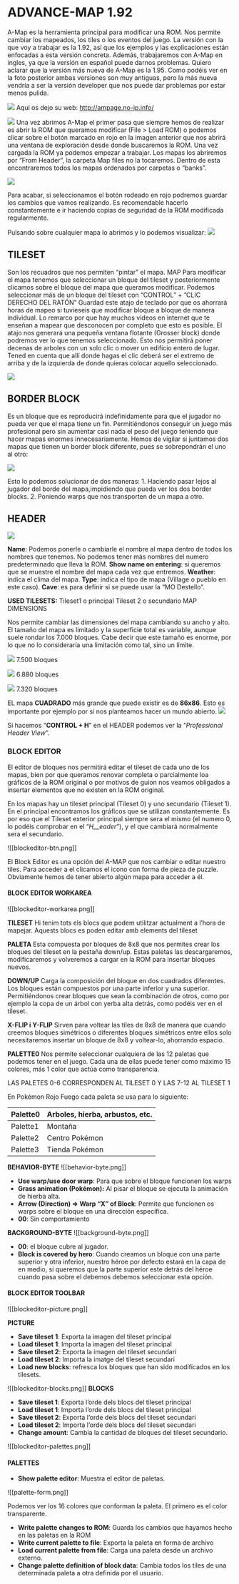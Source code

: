 # ADVANCE-MAP 1.92

A-Map es la herramienta principal para modificar una ROM. Nos permite cambiar los mapeados, los tiles o los eventos del juego.
La versión con la que voy a trabajar es la 1.92, así que los ejemplos y las explicaciones están enfocadas a esta versión concreta. Además,  trabajaremos con A-Map en ingles, ya que la versión en español puede darnos problemas.
Quiero aclarar que la versión más nueva de A-Map es la 1.95. Como podéis ver en la foto posterior ambas versiones son muy antiguas, pero la más nueva vendría a ser la versión developer que nos puede dar problemas por estar menos pulida.

![](amap-versions.png)
Aquí os dejo su web:
http://ampage.no-ip.info/

![](amap-mainframe.png)
Una vez abrimos A-Map el primer pasa que siempre hemos de realizar es abrir la ROM que queramos modificar (File > Load ROM) o podemos clicar sobre el botón marcado en rojo en la imagen anterior que nos abrirá una ventana de exploración desde donde buscaremos la ROM.
Una vez cargada la ROM ya podemos empezar a trabajar. Los mapas los abriremos por “From Header”, la carpeta Map files no la tocaremos. Dentro de esta encontraremos todos los mapas ordenados por carpetas o “banks”.

![](amap-mapfolder.png)

Para acabar, si seleccionamos el botón rodeado en rojo podremos guardar los cambios que vamos realizando. Es recomendable hacerlo constantemente e ir haciendo copias de seguridad de la ROM modificada regularmente.

Pulsando sobre cualquier mapa lo abrimos y lo podemos visualizar:
![](amap-mapopened.png)
## TILESET
Son los recuadros que nos permiten “pintar” el mapa.
MAP
Para modificar el mapa tenemos que seleccionar un bloque del tileset y posteriormente clicamos sobre el bloque del mapa que queramos modificar.
Podemos seleccionar más de un bloque del tileset con 
“CONTROL” + ”CLIC DERECHO DEL RATÓN” 
Guardad este atajo de teclado por que os ahorrará horas de mapeo si tuvieseis que modificar bloque a bloque de manera individual. Lo remarco por que hay muchos videos en internet que te enseñan a mapear que desconocen por completo que esto es posible.
El atajo nos generará una pequeña ventana flotante (Grosser block) donde podremos ver lo que tenemos seleccionado. Esto nos permitirá poner decenas de arboles con un solo clic o mover un edificio entero de lugar.
Tened en cuenta que allí donde hagas el clic deberá ser el extremo de arriba y de la izquierda de donde quieras colocar aquello seleccionado.

![](amap-grosserblock.png)
## BORDER BLOCK
Es un bloque que es reproducirá indefinidamente para que el jugador no pueda ver que el mapa tiene un fin. Permitiéndonos conseguir un juego más profesional pero sin aumentar casi nada el peso del juego teniendo que hacer mapas enormes innecesariamente.
Hemos de vigilar si juntamos dos mapas que tienen un border block diferente, pues se sobrepondrán el uno al otro:

![](amap-borderblock.png)

Esto lo podemos solucionar de dos maneras:
    1. Haciendo pasar lejos al jugador del borde del mapa,impidiendo que pueda ver los dos border blocks.
    2. Poniendo warps que nos transporten de un mapa a otro.

## HEADER

![](amap-header.png)

**Name**: Podemos ponerle o cambiarle el nombre al mapa dentro de todos los nombres que tenemos. No podemos tener más nombres del numero predeterminado que lleva la ROM.
**Show name on entering**: si queremos que se muestre el nombre del mapa cada vez que entremos.
**Weather**: indica el clima del mapa.
**Type**: indica el tipo de mapa (Village o pueblo en este caso).
**Cave**: es para definir si se puede usar la “MO Destello”.

**USED TILESETS:**
Tileset1 o principal
Tileset 2 o secundario
MAP DIMENSIONS

Nos permite cambiar las dimensiones del mapa cambiando su ancho y alto.
El tamaño del mapa es limitado y la superficie total es variable, aunque suele rondar los 7.000 bloques. Cabe decir que este tamaño es enorme, por lo que no lo consideraría una limitación como tal, sino un límite.

![](dim100x75.png)
7.500 bloques

![](dim40x172.png)
6.880 bloques

![](dim60x122.png)
7.320 bloques

EL mapa **CUADRADO** más grande que puede existir es de **86x86**. Esto es importante por ejemplo por si nos planteamos hacer un mundo abierto.
![](profheaderview.png)

Si hacemos “**CONTROL + H**” en el HEADER podemos ver la “_Professional Header View_”.

### BLOCK EDITOR

El editor de bloques nos permitirá editar el tileset de cada uno de los mapas, bien por que queramos renovar completa o parcialmente loa gráficos de la ROM original o por motivos de guion nos veamos obligados a insertar elementos que no existen en la ROM original.

En los mapas hay un tileset principal (Tileset 0) y uno secundario (Tileset 1). En el principal encontramos los gráficos que se utilizan constantemente. Es por eso que el Tileset exterior principal siempre sera el mismo (el numero 0, lo podéis comprobar en el “_H__eader_”), y el que cambiará normalmente sera el secundario.

![[blockeditor-btn.png]]

El Block Editor es una opción del A-MAP que nos cambiar o editar nuestro tiles. Para acceder a el clicamos el icono con forma de pieza de puzzle. Obviamente hemos de tener abierto algún mapa para acceder a él.

#### BLOCK EDITOR WORKAREA
![[blockeditor-workarea.png]]

**TILESET**
Hi tenim tots els blocs que podem utilitzar actualment a l’hora de mapejar. Aquests blocs es poden editar amb elements del tileset

**PALETA**
Esta compuesta por bloques de 8x8 que nos permites crear los bloques del tileset en la pestaña down/up. Estas paletas las descargaremos, modificaremos y volveremos a cargar en la ROM para insertar bloques nuevos.

**DOWN/UP**
Carga la composición del bloque en dos cuadrados diferentes. Los bloques están compuestos por una parte inferior y una superior. Permitiéndonos crear bloques que sean la combinación de otros, como por ejemplo la copa de un árbol con yerba alta detrás, como podéis ver en el tileset.

**X-FLIP i Y-FLIP**
Sirven para voltear las tiles de 8x8 de manera que cuando creemos bloques simétricos o diferentes bloques simétricos entre ellos solo necesitaremos insertar un bloque de 8x8 y voltear-lo, ahorrando espacio.

**PALETTE0**
Nos permite seleccionar cualquiera de las 12 paletas que podemos tener en el juego. Cada una de ellas puede tener como máximo 15 colores, más 1 color que actúa como transparencia.

LAS PALETES 0-6 CORRESPONDEN AL TILESET 0 Y LAS 7-12 AL TILESET 1

En Pokémon Rojo Fuego cada paleta se usa para lo siguiente:

|Palette0|Arboles, hierba, arbustos, etc.|
|--------|-------------------------------|
|Palette1|Montaña|
|Palette2|Centro Pokémon|
|Palette3|Tienda Pokémon|

**BEHAVIOR-BYTE**
![[behavior-byte.png]]
- **Use warp/use door warp**: Para que sobre el bloque funcionen los warps
- **Grass animation (Pokémon):** Al pisar el bloque se ejecuta la animación de hierba alta.
- **Arrow (Direction) => Warp “X” of Block**: Permite que funcionen os warps sobre el bloque en una dirección específica.
- **00**: Sin comportamiento

**BACKGROUND-BYTE**
![[background-byte.png]]
- **00**: el bloque cubre al jugador.
- **Block is covered by hero**: Cuando creamos un bloque con una parte superior y otra inferior, nuestro héroe por defecto estará en la capa de en medio, si queremos que la parte superior este detrás del héroe cuando pasa sobre el debemos debemos seleccionar esta opción.

#### BLOCK EDITOR TOOLBAR
![[blockeditor-picture.png]]

**PICTURE**
- **Save tileset** **1**: Exporta la imagen del tileset principal
- **Load tileset** **1**: Importa la imagen del tileset principal
- **Save tileset 2**: Exporta la imagen del tileset secundari
- **Load tileset 2**: Importa la imatge del tileset secundari
- **Load new blocks**: refresca los bloques que han sido modificados en los tilesets.

![[blockeditor-blocks.png]]
**BLOCKS**
- **Save tileset 1**: Exporta l’orde dels blocs del tileset principal
- **Load tileset 1**: Importa l’orde dels blocs del tileset principal
- **Save tileset 2**: Exporta l’orde dels blocs del tileset secundari
- **Load tileset 2**: Importa l’orde dels blocs del tileset secundari
- **Change amount**: Cambia la cantidad de bloques del tileset secundario.

![[blockeditor-palettes.png]]
#### PALETTES
- **Show palette editor**: Muestra el editor de paletas.

![[palette-form.png]]

Podemos ver los 16 colores que conforman la paleta. El primero es el color transparente.
- **Write palette changes to ROM**: Guarda los cambios que hayamos hecho en las paletas en la ROM
- **Write current palette to file**: Exporta la paleta en forma de archivo
- **Load current palette from file**: Carga una paleta desde un archivo externo.
- **Change palette definition of block data**: Cambia todos los tiles de una determinada paleta a otra definida por el usuario.